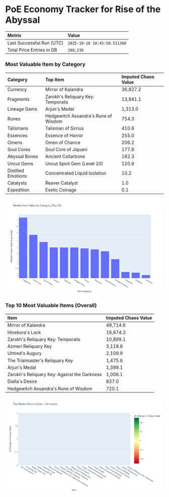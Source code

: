 # PoE Economy Tracker for Rise of the Abyssal

<!-- START_MAINTENANCE -->
| Metric | Value |
|:---|:---|
| Last Successful Run (UTC) | `2025-10-10 10:45:50.511360` |
| Total Price Entries in DB | `208,236` |

<!-- END_MAINTENANCE -->

<!-- START_DATAFRAME_DEBUG -->
<!-- END_DATAFRAME_DEBUG -->

<!-- START_CATEGORY_ANALYSIS -->
### Most Valuable Item by Category
| Category | Top Item | Imputed Chaos Value |
| :--- | :--- | :--- |
| Currency | Mirror of Kalandra | 36,827.2 |
| Fragments | Zarokh's Reliquary Key: Temporalis | 13,841.1 |
| Lineage Gems | Arjun's Medal | 1,313.0 |
| Runes | Hedgewitch Assandra's Rune of Wisdom | 754.3 |
| Talismans | Talisman of Sirrius | 410.8 |
| Essences | Essence of Horror | 255.0 |
| Omens | Omen of Chance | 206.2 |
| Soul Cores | Soul Core of Jiquani | 177.8 |
| Abyssal Bones | Ancient Collarbone | 162.3 |
| Uncut Gems | Uncut Spirit Gem (Level 20) | 120.9 |
| Distilled Emotions | Concentrated Liquid Isolation | 10.2 |
| Catalysts | Reaver Catalyst | 1.0 |
| Expedition | Exotic Coinage | 0.1 |


![Category Analysis Chart](charts/category_analysis.png)
<!-- END_ANALYSIS -->

<!-- START_ANALYSIS -->
### Top 10 Most Valuable Items (Overall)
| Item | Imputed Chaos Value |
| :--- | :--- |
| Mirror of Kalandra | 49,714.6 |
| Hinekora's Lock | 16,674.3 |
| Zarokh's Reliquary Key: Temporalis | 10,899.1 |
| Azmeri Reliquary Key | 3,118.8 |
| Uhtred's Augury | 2,109.9 |
| The Trialmaster's Reliquary Key | 1,475.6 |
| Arjun's Medal | 1,399.1 |
| Zarokh's Reliquary Key: Against the Darkness | 1,006.1 |
| Dialla's Desire | 837.0 |
| Hedgewitch Assandra's Rune of Wisdom | 720.1 |


![Market Movers Chart](charts/market_movers.png)
<!-- END_ANALYSIS -->
